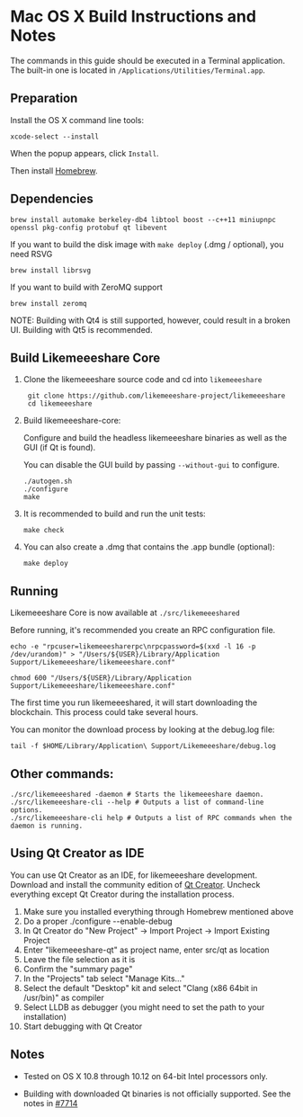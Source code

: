 Mac OS X Build Instructions and Notes
====================================
The commands in this guide should be executed in a Terminal application.
The built-in one is located in `/Applications/Utilities/Terminal.app`.

Preparation
-----------
Install the OS X command line tools:

`xcode-select --install`

When the popup appears, click `Install`.

Then install [Homebrew](https://brew.sh).

Dependencies
----------------------

    brew install automake berkeley-db4 libtool boost --c++11 miniupnpc openssl pkg-config protobuf qt libevent

If you want to build the disk image with `make deploy` (.dmg / optional), you need RSVG

    brew install librsvg

If you want to build with ZeroMQ support
    
    brew install zeromq

NOTE: Building with Qt4 is still supported, however, could result in a broken UI. Building with Qt5 is recommended.

Build Likemeeeshare Core
------------------------

1. Clone the likemeeeshare source code and cd into `likemeeeshare`

        git clone https://github.com/likemeeeshare-project/likemeeeshare
        cd likemeeeshare

2.  Build likemeeeshare-core:

    Configure and build the headless likemeeeshare binaries as well as the GUI (if Qt is found).

    You can disable the GUI build by passing `--without-gui` to configure.

        ./autogen.sh
        ./configure
        make

3.  It is recommended to build and run the unit tests:

        make check

4.  You can also create a .dmg that contains the .app bundle (optional):

        make deploy

Running
-------

Likemeeeshare Core is now available at `./src/likemeeeshared`

Before running, it's recommended you create an RPC configuration file.

    echo -e "rpcuser=likemeeesharerpc\nrpcpassword=$(xxd -l 16 -p /dev/urandom)" > "/Users/${USER}/Library/Application Support/Likemeeeshare/likemeeeshare.conf"

    chmod 600 "/Users/${USER}/Library/Application Support/Likemeeeshare/likemeeeshare.conf"

The first time you run likemeeeshared, it will start downloading the blockchain. This process could take several hours.

You can monitor the download process by looking at the debug.log file:

    tail -f $HOME/Library/Application\ Support/Likemeeeshare/debug.log

Other commands:
-------

    ./src/likemeeeshared -daemon # Starts the likemeeeshare daemon.
    ./src/likemeeeshare-cli --help # Outputs a list of command-line options.
    ./src/likemeeeshare-cli help # Outputs a list of RPC commands when the daemon is running.

Using Qt Creator as IDE
------------------------
You can use Qt Creator as an IDE, for likemeeeshare development.
Download and install the community edition of [Qt Creator](https://www.qt.io/download/).
Uncheck everything except Qt Creator during the installation process.

1. Make sure you installed everything through Homebrew mentioned above
2. Do a proper ./configure --enable-debug
3. In Qt Creator do "New Project" -> Import Project -> Import Existing Project
4. Enter "likemeeeshare-qt" as project name, enter src/qt as location
5. Leave the file selection as it is
6. Confirm the "summary page"
7. In the "Projects" tab select "Manage Kits..."
8. Select the default "Desktop" kit and select "Clang (x86 64bit in /usr/bin)" as compiler
9. Select LLDB as debugger (you might need to set the path to your installation)
10. Start debugging with Qt Creator

Notes
-----

* Tested on OS X 10.8 through 10.12 on 64-bit Intel processors only.

* Building with downloaded Qt binaries is not officially supported. See the notes in [#7714](https://github.com/bitcoin/bitcoin/issues/7714)
